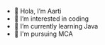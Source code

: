 - 👋 Hola, I’m Aarti
- 👀 I’m interested in coding
- 🌱 I’m currently learning Java
- 💞️ I'm pursuing MCA


